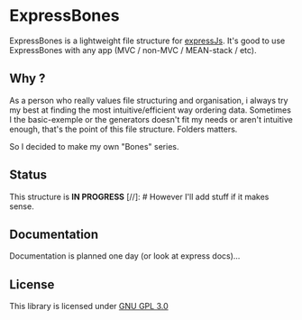 # **ExpressBones**

ExpressBones is a lightweight file structure for [expressJs](http://expressjs.com/).
It's good to use ExpressBones with any app (MVC / non-MVC / MEAN-stack / etc).

## Why ?

As a person who really values file structuring and organisation,
i always try my best at finding the most intuitive/efficient way ordering data.
Sometimes I the basic-exemple or the generators doesn't fit my needs or aren't intuitive enough,
that's the point of this file structure.
Folders matters.

So I decided to make my own "Bones" series.

## Status

This structure is **IN PROGRESS**
[//]: # However I'll add stuff if it makes sense.

## Documentation

Documentation is planned one day (or look at express docs)...

## License

This library is licensed under [GNU GPL 3.0](https://www.gnu.org/licenses/gpl-3.0.en.html)

